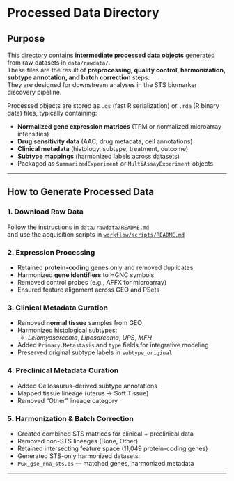 # Processed Data Directory

## Purpose

This directory contains **intermediate processed data objects** generated from raw datasets in `data/rawdata/`.  
These files are the result of **preprocessing, quality control, harmonization, subtype annotation, and batch correction** steps.  
They are designed for downstream analyses in the STS biomarker discovery pipeline.

Processed objects are stored as `.qs` (fast R serialization) or `.rda` (R binary data) files, typically containing:
- **Normalized gene expression matrices** (TPM or normalized microarray intensities)
- **Drug sensitivity data** (AAC, drug metadata, cell annotations)
- **Clinical metadata** (histology, subtype, treatment, outcome)
- **Subtype mappings** (harmonized labels across datasets)
- Packaged as `SummarizedExperiment` or `MultiAssayExperiment` objects

---

## How to Generate Processed Data

### 1. Download Raw Data

Follow the instructions in [`data/rawdata/README.md`](data/rawdata/README.md)  
and use the acquisition scripts in [`workflow/scripts/README.md`](workflow/scripts/README.md) 


### 2. Expression Processing
- Retained **protein-coding** genes only and removed duplicates
- Harmonized **gene identifiers** to HGNC symbols
- Removed control probes (e.g., AFFX for microarray)
- Ensured feature alignment across GEO and PSets

### 3. Clinical Metadata Curation
- Removed **normal tissue** samples from GEO
- Harmonized histological subtypes:
  - *Leiomyosarcoma*, *Liposarcoma*, *UPS*, *MFH*
- Added `Primary.Metastasis` and `type` fields for integrative modeling
- Preserved original subtype labels in `subtype_original`

### 4. Preclinical Metadata Curation
- Added Cellosaurus-derived subtype annotations
- Mapped tissue lineage (uterus → Soft Tissue)
- Removed “Other” lineage category

### 5. Harmonization & Batch Correction
- Created combined STS matrices for clinical + preclinical data
- Removed non-STS lineages (Bone, Other)
- Retained intersecting feature space (11,049 protein-coding genes)
- Generated STS-only harmonized datasets:
- `PGx_gse_rna_sts.qs` — matched genes, harmonized metadata

---

